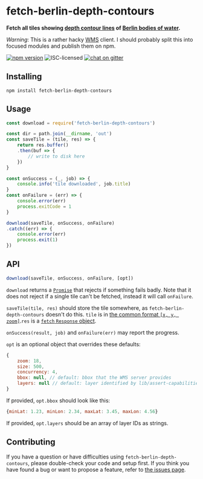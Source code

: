 # fetch-berlin-depth-contours

**Fetch all tiles showing [depth contour lines](https://en.wikipedia.org/wiki/Nautical_chart#Depths_and_heights) of [Berlin bodies of water](https://fbinter.stadt-berlin.de/fb/index.jsp?loginkey=zoomStart&mapId=gewmor2@senstadt&bbox=41013,12977,41197,13034).**

*Warning*: This is a rather hacky [WMS](http://docs.geoserver.org/latest/en/user/services/wms/index.html) client. I should probably split this into focused modules and publish them on npm.

[![npm version](https://img.shields.io/npm/v/fetch-berlin-depth-contours.svg)](https://www.npmjs.com/package/fetch-berlin-depth-contours)
![ISC-licensed](https://img.shields.io/github/license/derhuerst/fetch-berlin-depth-contours.svg)
[![chat on gitter](https://badges.gitter.im/derhuerst.svg)](https://gitter.im/derhuerst)


## Installing

```shell
npm install fetch-berlin-depth-contours
```


## Usage

```js
const download = require('fetch-berlin-depth-contours')

const dir = path.join(__dirname, 'out')
const saveTile = (tile, res) => {
	return res.buffer()
	.then(buf => {
		// write to disk here
	})
}

const onSuccess = (_, job) => {
	console.info('tile downloaded', job.title)
}
const onFailure = (err) => {
	console.error(err)
	process.exitCode = 1
}

download(saveTile, onSuccess, onFailure)
.catch((err) => {
	console.error(err)
	process.exit(1)
})
```


## API

```js
download(saveTile, onSuccess, onFailure, [opt])
```

`download` returns a [`Promise`](https://developer.mozilla.org/en-US/docs/Web/JavaScript/Guide/Using_promises) that rejects if something fails badly. Note that it does not reject if a single tile can't be fetched, instead it will call `onFailure`.

`saveTile(tile, res)` should store the tile somewhere, as `fetch-berlin-depth-contours` doesn't do this. `tile` is in [the common format `[x, y, zoom]`](https://www.npmjs.com/package/tilebelt).`res` is a [`fetch` `Response` object](https://developer.mozilla.org/en-US/docs/Web/API/Response).

`onSuccess(result, job)` and `onFailure(err)` may report the progress.

`opt` is an optional object that overrides these defaults:

```js
{
	zoom: 18,
	size: 500,
	concurrency: 4,
	bbox: null, // default: bbox that the WMS server provides
	layers: null // default: layer identified by lib/assert-capabilities
}
```

If provided, `opt.bbox` should look like this:

```js
{minLat: 1.23, minLon: 2.34, maxLat: 3.45, maxLon: 4.56}
```

If provided, `opt.layers` should be an array of layer IDs as strings.


## Contributing

If you have a question or have difficulties using `fetch-berlin-depth-contours`, please double-check your code and setup first. If you think you have found a bug or want to propose a feature, refer to [the issues page](https://github.com/derhuerst/fetch-berlin-depth-contours/issues).
